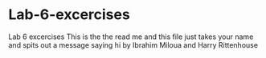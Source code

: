 # Lab-6-excercises
Lab 6 excercises
This is the the read me and this file just takes your name and spits out a message saying hi
by Ibrahim Miloua and Harry Rittenhouse

